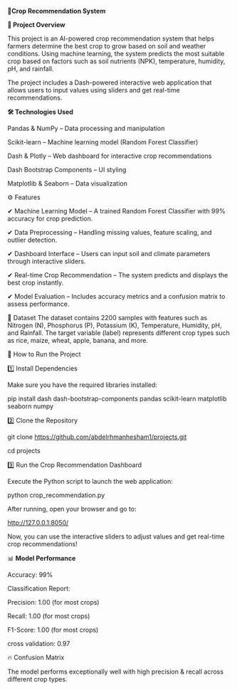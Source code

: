 🌾**Crop Recommendation System**

**📌 Project Overview**

This project is an AI-powered crop recommendation system that helps farmers determine the best crop to grow based on soil and weather conditions. Using machine learning, the system predicts the most suitable crop based on factors such as soil nutrients (NPK), temperature, humidity, pH, and rainfall.

The project includes a Dash-powered interactive web application that allows users to input values using sliders and get real-time recommendations.

**🛠️ Technologies Used**

Pandas & NumPy – Data processing and manipulation

Scikit-learn – Machine learning model (Random Forest Classifier)

Dash & Plotly – Web dashboard for interactive crop recommendations

Dash Bootstrap Components – UI styling

Matplotlib & Seaborn – Data visualization

⚙️ Features

✔ Machine Learning Model – A trained Random Forest Classifier with 99% accuracy for crop prediction.

✔ Data Preprocessing – Handling missing values, feature scaling, and outlier detection.

✔ Dashboard Interface – Users can input soil and climate parameters through interactive sliders.

✔ Real-time Crop Recommendation – The system predicts and displays the best crop instantly.

✔ Model Evaluation – Includes accuracy metrics and a confusion matrix to assess performance.

📂 Dataset
The dataset contains 2200 samples with features such as Nitrogen (N), Phosphorus (P), Potassium (K), Temperature, Humidity, pH, and Rainfall.
The target variable (label) represents different crop types such as rice, maize, wheat, apple, banana, and more.

🚀 How to Run the Project

1️⃣ Install Dependencies

Make sure you have the required libraries installed:

pip install dash dash-bootstrap-components pandas scikit-learn matplotlib seaborn numpy

2️⃣ Clone the Repository

git clone https://github.com/abdelrhmanhesham1/projects.git

cd projects

3️⃣ Run the Crop Recommendation Dashboard

Execute the Python script to launch the web application:

python crop_recommendation.py

After running, open your browser and go to:

http://127.0.0.1:8050/

Now, you can use the interactive sliders to adjust values and get real-time crop recommendations!

📊 **Model Performance**

Accuracy: 99%

Classification Report:

Precision: 1.00 (for most crops)

Recall: 1.00 (for most crops)

F1-Score: 1.00 (for most crops)

cross validation: 0.97

🔥 Confusion Matrix

The model performs exceptionally well with high precision & recall across different crop types.

